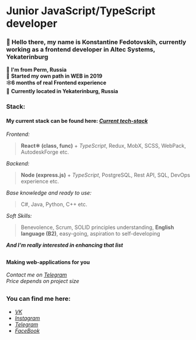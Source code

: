 #
# Junior JavaScript/TypeScript developer
### 👋 Hello there, my name is Konstantine Fedotovskih, currently working as a frontend developer in Altec Systems, Yekaterinburg
📍 **I'm from Perm, Russia**</br>
🧠 **Started my own path in WEB in 2019**</br>
🕸️**6 months of real Frontend experience**</br>
📌 **Currently located in Yekaterinburg, Russia**</br>

### Stack:

#### My current stack can be found here: [*Current tech-stack*](https://github.com/users/Konstaphy/projects/3)

*Frontend:*

> **React⚛️ (class, func)** + *TypeScript*, Redux, MobX, SCSS, WebPack, AutodeskForge etc.

*Backend:*

> **Node (express.js)** + *TypeScript*, PostgreSQL, Rest API, SQL, DevOps experience etc.

*Base knowledge and ready to use:*

> C#, Java, Python, C++ etc.

*Soft Skills:*

> Benevolence, Scrum, SOLID principles understanding, **English language (B2)**, easy-going, aspiration to self-developing

***And I'm really interested in enhancing that list***
##
**Making web-applications for you**</br>
</br>
*Contact me on [*Telegram*](https://t.me/Konstaphy)</br>
Price depends on *project size**</br>
##
### You can find me here: </br>
- [*VK*](https://vk.com/konstaphy) </br>
- [*Instagram*](https://www.instagram.com/konstaphy/) </br>
- [*Telegram*](https://t.me/Konstaphy) </br>
- [*FaceBook*](https://www.facebook.com/profile.php?id=100072760375665) </br>
